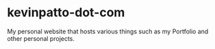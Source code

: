 # kevinpatto-dot-com
My personal website that hosts various things such as my Portfolio and other personal projects.
